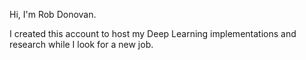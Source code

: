 Hi, I'm Rob Donovan.

I created this account to host my Deep Learning implementations and research while I look for a new job.




<!---
robert-donovan-phd/robert-donovan-phd is a ✨ special ✨ repository because its `README.md` (this file) appears on your GitHub profile.
You can click the Preview link to take a look at your changes.
--->
